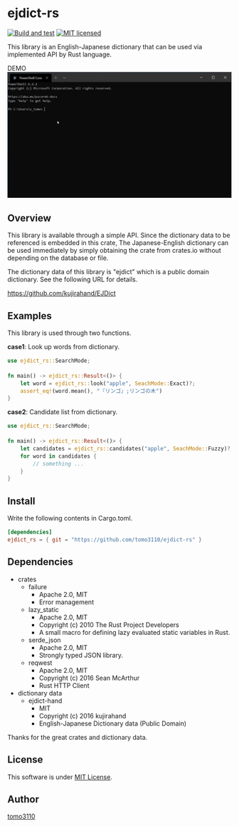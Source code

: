 ejdict-rs
====

[![Build and test](https://github.com/tomo3110/ejdict-rs/workflows/ejdict_rs/badge.svg)](https://github.com/tomo3110/ejdict-rs)
[![MIT licensed](https://img.shields.io/badge/license-MIT-blue.svg)](https://github.com/tomo3110/ejdict-rs/blob/master/LICENSE)

This library is an English-Japanese dictionary that can be used via implemented API by Rust language.

DEMO
![DEMO](./doc/assets/ejdict_rs_cli_DEMO.gif)

## Overview

This library is available through a simple API.
Since the dictionary data to be referenced is embedded in this crate,
The Japanese-English dictionary can be used immediately by simply obtaining  the crate from crates.io without depending on the database or file.

The dictionary data of this library is "ejdict" which is a public domain dictionary.
See the following URL for details.

https://github.com/kujirahand/EJDict

## Examples

This library is used through two functions.

**case1**: Look up words from dictionary.

```rust
use ejdict_rs::SearchMode;

fn main() -> ejdict_rs::Result<()> {
    let word = ejdict_rs::look("apple", SeachMode::Exact)?;
    assert_eq!(word.mean(), "『リンゴ』;リンゴの木")
}
```

**case2**: Candidate list from dictionary.

```rust
use ejdict_rs::SearchMode;

fn main() -> ejdict_rs::Result<()> {
    let candidates = ejdict_rs::candidates("apple", SeachMode::Fuzzy)?;
    for word in candidates {
        // something ...
    }
}
```

## Install

Write the following contents in Cargo.toml.

```toml
[dependencies]
ejdict_rs = { git = "https://github.com/tomo3110/ejdict-rs" }
```

## Dependencies

- crates
  - failure
    - Apache 2.0, MIT
    - Error management
  - lazy_static
    - Apache 2.0, MIT
    - Copyright (c) 2010 The Rust Project Developers
    - A small macro for defining lazy evaluated static variables in Rust.
  - serde_json
    - Apache 2.0, MIT
    - Strongly typed JSON library.
  - reqwest
    - Apache 2.0, MIT
    - Copyright (c) 2016 Sean McArthur
    - Rust HTTP Client
- dictionary data
  - ejdict-hand
    - MIT
    - Copyright (c) 2016 kujirahand
    - English-Japanese Dictionary data (Public Domain)

Thanks for the great crates and dictionary data.

## License

This software is under [MIT License](https://github.com/tomo3110/ejdict-rs/blob/master/LICENCE).

## Author

[tomo3110](https://github.com/tomo3110)

